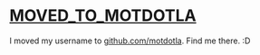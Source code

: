 [MOVED_TO_MOTDOTLA](http://github.com/motdotla)
=================

I moved my username to [github.com/motdotla](http://github.com/motdotla). Find me there. :D

